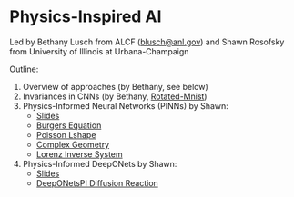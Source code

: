 # Physics-Inspired AI
Led by Bethany Lusch from ALCF (<blusch@anl.gov>) and Shawn Rosofsky from University of Illinois at Urbana-Champaign

Outline:
1. Overview of approaches (by Bethany, see below)
2. Invariances in CNNs (by Bethany, [Rotated-Mnist](Rotated-Mnist.ipynb))
3. Physics-Informed Neural Networks (PINNs) by Shawn: 
    * [Slides](PhysicsInspiredAI.pdf)
    * [Burgers Equation](Burgers.ipynb)
    * [Poisson Lshape](Poisson_Lshape.ipynb)
    * [Complex Geometry](Complex_Geometry.ipynb)
    * [Lorenz Inverse System](Lorenz_inverse_system.ipynb)
4. Physics-Informed DeepONets by Shawn: 
    * [Slides](PhysicsInspiredAI.pdf)
    * [DeepONetsPI Diffusion Reaction](DeepONetsPI_Diffusion_Reaction.ipynb)
